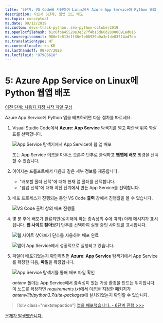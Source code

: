 ```yaml
---
title: '5단계: VS Code를 사용하여 Linux에서 Azure App Service에 Python 웹앱 배포'
description: 자습서 5단계, 웹앱 코드 배포
ms.topic: conceptual
ms.date: 09/12/2019
ms.custom: devx-track-python, seo-python-october2019
ms.openlocfilehash: b1c6fba45520e3e327f4b15d60d28000091ad016
ms.sourcegitcommit: 980efe813d1f86e7e00929a0a3e1de83514ad7eb
ms.translationtype: HT
ms.contentlocale: ko-KR
ms.lasthandoff: 08/07/2020
ms.locfileid: "87983618"
---
```

# <a name="5-deploy-your-python-web-app-to-azure-app-service-on-linux"></a>5: Azure App Service on Linux에 Python 웹앱 배포

[이전 단계: 사용자 지정 시작 파일 구성](tutorial-deploy-app-service-on-linux-04.md)

Azure App Service에 Python 앱을 배포하려면 다음 절차를 따르세요.

1. Visual Studio Code에서 **Azure: App Service** 탐색기를 열고 파란색 위쪽 화살표를 선택합니다.

   ![App Service 탐색기에서 App Service에 웹 앱 배포](media/deploy-azure/deploy-web-app-to-app-service-in-app-service-explorer.png)

    또는 App Service 이름을 마우스 오른쪽 단추로 클릭하고 **웹앱에 배포** 명령을 선택할 수 있습니다.

1. 이어지는 프롬프트에서 다음과 같은 세부 정보를 제공합니다.

    - "배포할 폴더 선택"에 대해 현재 앱 폴더를 선택합니다.
    - "웹앱 선택"에 대해 이전 단계에서 만든 App Service를 선택합니다.

1. 배포 프로세스가 진행되는 동안 VS Code **출력** 창에서 진행률을 볼 수 있습니다.

    ![VS Code 출력 창의 배포 진행률](media/deploy-azure/view-deployment-progress-in-visual-studio-code-output.png)

1. 몇 분 후에 배포가 완료되면(설치해야 하는 종속성의 수에 따라) 아래 메시지가 표시됩니다. **웹 사이트 찾아보기** 단추를 선택하여 실행 중인 사이트를 표시합니다.

    ![웹 사이트 찾아보기 단추를 사용하여 배포 완료](media/deploy-azure/web-app-deployment-complete-with-browse-website-button.png)

    ![앱이 App Service에서 성공적으로 실행되고 있습니다.](media/deploy-azure/web-app-running-successfully-on-app-service.png)

1. 파일이 배포되었는지 확인하려면 **Azure: App Service** 탐색기에서 App Service를 확장한 다음, **파일**을 확장합니다.

    ![App Service 탐색기를 통해 배포 파일 확인](media/deploy-azure/expand-files-node-to-check-deployment-of-web-app-files.png)

    *antenv* 폴더는 App Service에서 종속성이 있는 가상 환경을 만드는 위치입니다. 이 노드를 확장하면 *requirements.txt*에서 이름을 지정한 패키지가 *antenv/lib/python3.7/site-packages*에 설치되었는지 확인할 수 있습니다.

> [!div class="nextstepaction"]
> [앱을 배포했습니다. - 6단계 진행 >>>](tutorial-deploy-app-service-on-linux-06.md)

[문제가 발생했습니다.](https://www.research.net/r/PWZWZ52?tutorial=vscode-appservice-python&step=05-deploy-app)
